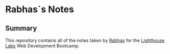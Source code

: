 # Rabhas`s Notes
## Summary

This repository contains all of the notes taken by [Rabhas](https://github.com/Rabhas01) for the [Lighthouse Labs](https://www.lighthouselabs.ca) Web Development Bootcamp.

